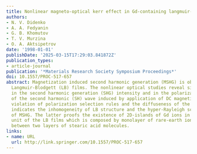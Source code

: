 ```yaml
---
title: Nonlinear magneto-optical kerr effect in Gd-containing langmuir-blodgett films
authors:
- N. V. Didenko
- A. A. Fedyanin
- G. B. Khomutov
- T. V. Murzina
- O. A. Aktsipetrov
date: '1998-01-01'
publishDate: '2025-03-15T17:29:03.841872Z'
publication_types:
- article-journal
publication: '*Materials Research Society Symposium Proceedings*'
doi: 10.1557/PROC-517-657
abstract: Magnetization induced second harmonic generation (MSHG) is observed in Gd-containing
  Langmuir-Blodgett (LB) films. The nonlinear optical studies reveal significant alterations
  in the second harmonic generation (SHG) intensity and in the polarization and phase
  of the second harmonic (SH) wave induced by application of DC magnetic field. The
  violation of polarization selection rules and the diffuseness of the MSHG intensity
  indicates the inhomogeneity of LB structure and the hyper-Rayleigh scattering mechanism
  of MSHG. The latter proofs the existence of 2D-islands of Gd ions in the structural
  unit of the LB films which is composed by monolayer of rare-earth ions compressed
  between two layers of stearic acid molecules.
links:
- name: URL
  url: http://link.springer.com/10.1557/PROC-517-657
---
```

